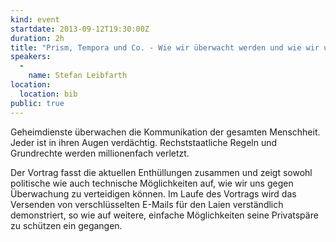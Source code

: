 ```yaml
---
kind: event
startdate: 2013-09-12T19:30:00Z
duration: 2h
title: "Prism, Tempora und Co. - Wie wir überwacht werden und wie wir uns verteidigen können"
speakers:
  -
    name: Stefan Leibfarth
location:
  location: bib
public: true
---
```

Geheimdienste überwachen die Kommunikation der gesamten Menschheit.
Jeder ist in ihren Augen verdächtig. Rechststaatliche Regeln und
Grundrechte werden millionenfach verletzt.

Der Vortrag fasst die aktuellen Enthüllungen zusammen und zeigt sowohl
politische wie auch technische Möglichkeiten auf, wie wir uns gegen
Überwachung zu verteidigen können. Im Laufe des Vortrags wird das
Versenden von verschlüsselten E-Mails für den Laien verständlich
demonstriert, so wie auf weitere, einfache Möglichkeiten seine
Privatspäre zu schützen ein gegangen.

